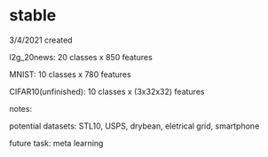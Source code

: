 # stable
3/4/2021 created

l2g_20news: 20 classes x 850 features

MNIST: 10 classes x 780 features

CIFAR10(unfinished): 10 classes x (3x32x32) features


notes:

potential datasets: STL10, USPS, drybean, eletrical grid, smartphone

future task: meta learning

